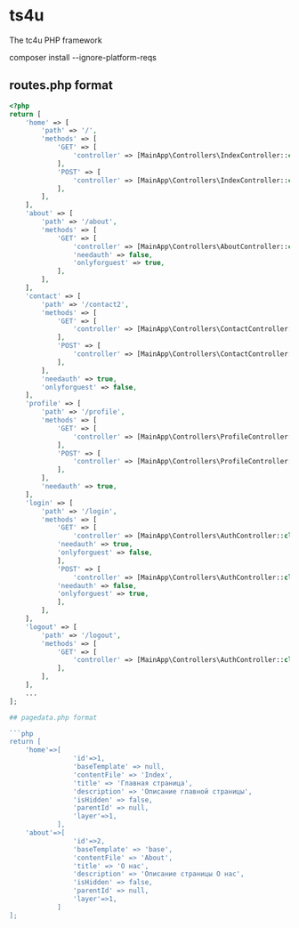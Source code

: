 # ts4u
The tc4u PHP framework

composer install --ignore-platform-reqs



## routes.php format

```php
<?php 
return [
    'home' => [        
        'path' => '/',
        'methods' => [
            'GET' => [
                'controller' => [MainApp\Controllers\IndexController::class, 'index'],
            ],
            'POST' => [
                'controller' => [MainApp\Controllers\IndexController::class, 'postData'],
            ],
        ],
    ],
    'about' => [
        'path' => '/about',
        'methods' => [
            'GET' => [
                'controller' => [MainApp\Controllers\AboutController::class, 'show'],
                'needauth' => false,
                'onlyforguest' => true,
            ],
        ],
    ],
    'contact' => [
        'path' => '/contact2',
        'methods' => [
            'GET' => [
                'controller' => [MainApp\Controllers\ContactController::class, 'show'],
            ],
            'POST' => [
                'controller' => [MainApp\Controllers\ContactController::class, 'send'],
            ],
        ],
        'needauth' => true,
        'onlyforguest' => false,
    ],
    'profile' => [
        'path' => '/profile',
        'methods' => [
            'GET' => [
                'controller' => [MainApp\Controllers\ProfileController::class, 'view'],
            ],
            'POST' => [
                'controller' => [MainApp\Controllers\ProfileController::class, 'update'],
            ],
        ],
        'needauth' => true,
    ],
    'login' => [
        'path' => '/login',
        'methods' => [
            'GET' => [
                'controller' => [MainApp\Controllers\AuthController::class, 'showLoginForm'],
            'needauth' => true,
            'onlyforguest' => false,
            ],
            'POST' => [
                'controller' => [MainApp\Controllers\AuthController::class, 'login'],
            'needauth' => false,
            'onlyforguest' => true,
            ],
        ],
    ],
    'logout' => [
        'path' => '/logout',
        'methods' => [
            'GET' => [
                'controller' => [MainApp\Controllers\AuthController::class, 'logout'],
            ],
        ],
    ],
    ...
];

## pagedata.php format

```php
return [
    'home'=>[
        		'id'=>1,
        		'baseTemplate' => null,
                'contentFile' => 'Index',        
                'title' => 'Главная страница',
                'description' => 'Описание главной страницы',
                'isHidden' => false,
        		'parentId' => null,
        		'layer'=>1,
            ],
    'about'=>[
        		'id'=>2,
        		'baseTemplate' => 'base',
                'contentFile' => 'About',       
                'title' => 'О нас',
                'description' => 'Описание страницы О нас',
                'isHidden' => false,
        		'parentId' => null,
        		'layer'=>1,
            ]
];
